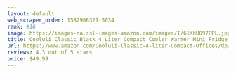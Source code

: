 ```yaml
---
layout: default 
﻿web_scraper_order: 1582906321-5034
rank: #16
image: https://images-na.ssl-images-amazon.com/images/I/61KhU897PPL.jpg
title: Cooluli Classic Black 4 Liter Compact Cooler Warmer Mini Fridge with AC/DC/USB Power…
url: https://www.amazon.com/Cooluli-Classic-4-liter-Compact-Offices/dp/B0771S9XT8/ref=zg_mw_appliances_16?_encoding=UTF8&psc=1&refRID=M7PB36KB41DN6B2Q64BK
reviews: 4.3 out of 5 stars
price: $49.99 
---
```


